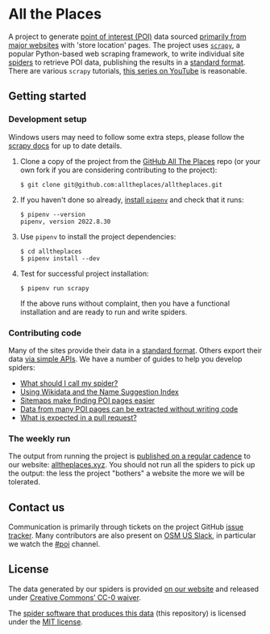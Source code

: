 # All the Places

A project to generate [point of interest (POI)](https://en.wikipedia.org/wiki/Point_of_interest) data sourced [primarily from major websites](docs/WHY_SPIDER.md) with 'store location' pages. The project uses [`scrapy`](https://scrapy.org/), a popular Python-based web scraping framework, to write individual site [spiders](https://doc.scrapy.org/en/latest/topics/spiders.html) to retrieve POI data, publishing the results in a [standard format](DATA_FORMAT.md). There are various `scrapy` tutorials, [this series on YouTube](https://www.youtube.com/watch?v=s4jtkzHhLzY) is reasonable.

## Getting started

### Development setup

Windows users may need to follow some extra steps, please follow the [scrapy docs](https://docs.scrapy.org/en/latest/intro/install.html#windows) for up to date details.

1. Clone a copy of the project from the [GitHub All The Places](https://github.com/alltheplaces/alltheplaces/) repo (or your own fork if you are considering contributing to the project):

   ```
   $ git clone git@github.com:alltheplaces/alltheplaces.git
   ```

1. If you haven't done so already, [install `pipenv`](https://github.com/pypa/pipenv#installation) and check that it runs:

   ```
   $ pipenv --version
   pipenv, version 2022.8.30
   ```

1. Use `pipenv` to install the project dependencies:

   ```
   $ cd alltheplaces
   $ pipenv install --dev
   ```

1. Test for successful project installation:

   ```
   $ pipenv run scrapy
   ```

   If the above runs without complaint, then you have a functional installation and are ready to run and write spiders.

### Contributing code

Many of the sites provide their data in a [standard format](docs/STRUCTURED_DATA.md). Others export their data [via simple APIs](docs/API_SPIDER.md). We have a number of guides to help you develop spiders:

* [What should I call my spider?](docs/SPIDER_NAMING.md)
* [Using Wikidata and the Name Suggestion Index](docs/WIKIDATA.md)
* [Sitemaps make finding POI pages easier](docs/SITEMAP.md)
* [Data from many POI pages can be extracted without writing code](docs/STRUCTURED_DATA.md)
* [What is expected in a pull request?](docs/PULL_REQUEST.md)

### The weekly run

The output from running the project is [published on a regular cadence](docs/WEEKLY_RUN.md) to our website: [alltheplaces.xyz](https://www.alltheplaces.xyz/). You should not run all the spiders to pick up the output: the less the project "bothers" a website the more we will be tolerated.

## Contact us

Communication is primarily through tickets on the project GitHub [issue tracker](https://github.com/alltheplaces/alltheplaces/issues). Many contributors are also present on [OSM US Slack](https://slack.openstreetmap.us/), in particular we watch the [#poi](https://osmus.slack.com/archives/CDJ4LKA2Y) channel.

## License

The data generated by our spiders is provided [on our website](https://alltheplaces.xyz/) and released under [Creative Commons’ CC-0 waiver](https://creativecommons.org/publicdomain/zero/1.0/).

The [spider software that produces this data](https://github.com/alltheplaces/alltheplaces) (this repository) is licensed under the [MIT license](https://github.com/alltheplaces/alltheplaces/blob/master/LICENSE).
